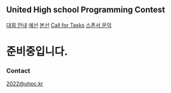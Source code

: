 ## United High school Programming Contest

<ins>[대회 안내](https://uhpc.kr/about)</ins> <ins>[예선](https://uhpc.kr/tryout)</ins> <ins>[본선](https://uhpc.kr/final)</ins> <ins>[Call for Tasks](https://uhpc.kr/tasks)</ins> <ins>[스폰서 문의](https://uhpc.kr/sponsor)</ins>

# 준비중입니다.

### Contact

[2022@uhpc.kr](mailto:2022@uhpc.kr)

<!--

You can [join UHPC Korea](https://google.com/) using this Google Form Link.


### 전국 고등학교 프로그래밍 동아리 연합 | UHPC 2022

전국 고등학교 프로그래밍 동아리 연합, 이하 UHPC는 [전대프연 및 UCPC](https://ucpc.me)를 모티브로 청소년 프로그래밍 활동 증진을 통한 IT 역량 향상을 위해 창립된 연합이며, 2022년을 시작으로 매년 UHPC Contest를 개최하기 위해 노력하고 있습니다.

#### 주최

- 준비중


### UHPC 2022

#### 개요
UHPC는 전국 고등학생 프로그래밍 동아리 연합(UHPC)에서 진행하는 대회입니다. 2022년 1회 UHPC를 준비중이며, 프로그래밍 대회라는 하나의 공통적인 목표와 학구열을 가진 학생들에게 좋은 교류와 경쟁의 장을 만들기 위해 노력하고 있습니다.

#### 일정 및 장소

##### 참가 접수

TBD

##### 예선
- 온라인으로 진행 (https://acmicpc.net)
- 일정: TBD

##### 본선
- 오프라인으로 진행 (TBD)
- TBD

#### 대회 정보

##### 평가 분야

- 문제해결 능력을 판단할 수 있는 자료 구조, 그래프, 동적 계획법, 수학, 기하 등 CS와 수학에서의 여러 분야의 문제들이 출제됩니다.
- 대회는 예선 6문제, 본선 10문제로 구성되며, 대체로 ICPC 서울 리저널의 문제 출제 경향을 따릅니다.
- 평가 기준은 제한시간 동안 얼마나 많은 문제를 정확하게 풀 수 있는가에 초점이 맞춰져 있습니다.

##### 대회 진행

- 참가자들은 각 문제가 요구하는 답을 생성하는 소스코드를 작성하여 시스템에 제출합니다.
- 시스템은 참가자들이 제출한 소스코드를 실행시켜 정답 혹은 오답으로 구분되는 상태 중 하나를 반환해 알려줍니다.
- 대회가 시작되면 사전에 공지한 대회 시스템 웹페이지로 접속해 문제를 해결합니다.
- 모든 팀원이 각자 컴퓨터를 사용해도 괜찮습니다.

##### 순위 기준

- 각 팀은 문제 풀이 결과에 따라 해결한 문제 수와 페널티라는 점수를 가집니다.
- 각 팀의 페널티는 해결한 문제들에 대해 아래 식으로 얻어진 개별 페널티의 총합입니다.
  - (처음으로 정답 판정을 받은 소스의 제출 시각 − 대회 시작시각) + (정답 판정을 받기 전에 제출한 오답 소스 제출 횟수) × 20
- 순위는 아래 조건을 순차적으로 적용해 상위에 있는 조건을 먼저 만족한 팀이 더 높은 순위를 가집니다.
  - 해결한 문제 수가 더 많은 팀
  - 페널티의 총합이 더 적은 팀
  - 마지막으로 정답 판정을 받은 소스의 제출시각이 더 빠른 팀

##### 본선 시상

TBD

-->

<!--
```markdown
Syntax highlighted code block

# Header 1
## Header 2
### Header 3

- Bulleted
- List

1. Numbered
2. List

**Bold** and _Italic_ and `Code` text

[Link](url) and ![Image](src)
```

For more details see [Basic writing and formatting syntax](https://docs.github.com/en/github/writing-on-github/getting-started-with-writing-and-formatting-on-github/basic-writing-and-formatting-syntax).

### Jekyll Themes

Your Pages site will use the layout and styles from the Jekyll theme you have selected in your [repository settings](https://github.com/uhpc-kr/uhpc-kr.github.io/settings/pages). The name of this theme is saved in the Jekyll `_config.yml` configuration file.

### Support or Contact

Having trouble with Pages? Check out our [documentation](https://docs.github.com/categories/github-pages-basics/) or [contact support](https://support.github.com/contact) and we’ll help you sort it out.
-->
